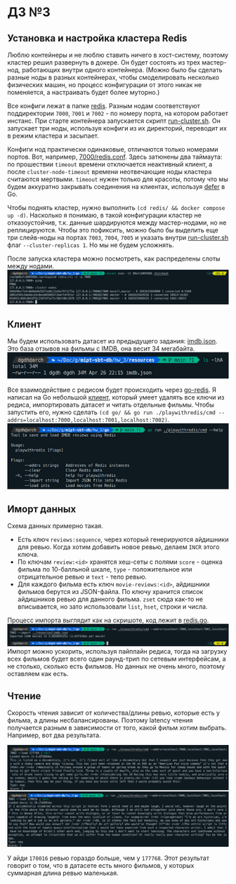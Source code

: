 # ДЗ №3

## Установка и настройка кластера Redis

Люблю контейнеры и не люблю ставить ничего в хост-систему, поэтому кластер решил развернуть в
докере. Он будет состоять из трех мастер-нод, работающих внутри одного контейнера. (Можно было
бы сделать разные ноды в разных контейнерах, чтобы смоделировать несколько физических машин,
но процесс конфигурации от этого никак не поменяется, а настраивать будет более муторно.)

Все конфиги лежат в папке [redis](redis/). Разным нодам соответствуют поддиректории `7000`, `7001`
и `7002` - по номеру порта, на котором работает инстанс. При старте контейнера запускается скрипт
[run-cluster.sh](redis/run-cluster.sh). Он запускает три ноды, используя конфиги из их директорий,
переводит их в режим кластера и засыпает.

Конфиги нод практически одинаковые, отличаются только номерами портов. Вот, например,
[7000/redis.conf](redis/7000/redis.conf). Здесь затюнены два таймаута: по прошествии `timeout`
времени отключается неактивный клиент, а после `cluster-node-timeout` времени неотвечающие ноды
кластера считаются мертвыми. `timeout` нужен только для красоты, потому что мы будем аккуратно
закрывать соединения на клиентах, используя [defer](https://go.dev/tour/flowcontrol/12) в Go. 

Чтобы поднять кластер, нужно выполнить `(cd redis/ && docker compose up -d)`. Насколько я понимаю,
в такой конфигурации кластер не отказоустойчив, т.к. данные шардируются между мастер-нодами,
но не реплицируются. Чтобы это пофиксить, можно было бы выделить еще три слейв-ноды на портах
`7003`, `7004`, `7005` и указать внутри [run-cluster.sh](redis/run-cluster.sh) флаг
`--cluster-replicas 1`. Но мы не будем усложнять.

После запуска кластера можно посмотреть, как распределены слоты между нодами.
![cluster-nodes](img/1.png)

## Клиент

Мы будем использовать датасет из предыдущего задания: [imdb.json](resources/imdb.json). Это база
отзывов на фильмы с IMDB, она весит 34 мегабайта.
![imdb-size](img/2.png)

Все взаимодействие с редисом будет происходить через [go-redis](https://github.com/redis/go-redis).
Я написал на Go небольшой [клиент](go/), который умеет удалять все ключи из редиса, импортировать
датасет и читать отдельные фильмы. Чтобы запустить его, нужно сделать
`(cd go/ && go run ./playwithredis/cmd --addrs=localhost:7000,localhost:7001,localhost:7002)`.
![client](img/3.png)

## Иморт данных

Схема данных примерно такая.
- Есть ключ `reviews:sequence`, через который генерируются айдишники для ревью. Когда хотим
  добавить новое ревью, делаем `INCR` этого ключа.
- По ключам `review:<id>` хранятся хеш-сеты с полями `score` - оценка фильма по 10-балльной шкале,
  `type` - положительное или отрицательное ревью и `text` - тело ревью.
- Для каждого фильма есть ключ `movie-reviews:<id>`, айдишники фильмов берутся из JSON-файла.
  По ключу хранится список айдишников ревью для данного фильма.
`zset` сюда как-то не вписывается, но зато использовали `list`, `hset`, строки и числа.

Процесс импорта выглядит как на скришоте, код лежит в [redis.go](go/playwithredis/redis.go).
![import](img/4.png)
Импорт можно ускорить, используя пайплайн редиса, тогда на загрузку всех
фильмов будет всего один раунд-трип по сетевым интерфейсам, а не столько, сколько есть фильмов.
Но данных не очень много, поэтому оставляем как есть.

## Чтение

Скорость чтения зависит от количества/длины ревью, которые есть у фильма, а длины несбалансированы.
Поэтому latency чтения получается разным в зависимости от того, какой фильм хотим выбрать. Например,
вот два результата.

![load-1](img/5.png)
![load-2](img/6.png)

У айди `170016` ревью гораздо больше, чем у `177768`. Этот результат говорит о том, что в датасете
есть много фильмов, у которых суммарная длина ревью маленькая.

